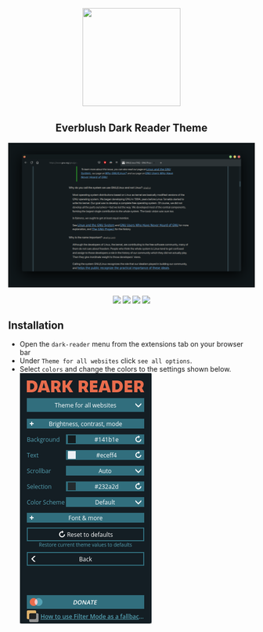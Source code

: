 <div align="center">
<img src="./assets/logo.png" height="200px" width="200px">
</div> 

<h2 align="center">Everblush Dark Reader Theme</h2>

<div align="center"> 
<img src="https://raw.githubusercontent.com/Everblush/assets/main/dark-reader/preview.png"/>
</div>

<p align="center">
<img src="https://img.shields.io/github/stars/Everblush/Dark-reader?color=e5c76b&labelColor=1e2528&style=for-the-badge"> <img src="https://img.shields.io/github/issues/Everblush/dark-reader?color=67b0e8&labelColor=1e2528&style=for-the-badge">
<img src="https://img.shields.io/static/v1?label=license&message=MIT&color=8ccf7e&labelColor=1e2528&style=for-the-badge">
<img src="https://img.shields.io/github/forks/Everblush/dark-reader?color=e74c4c&labelColor=1e2528&style=for-the-badge"> 
</p>

## Installation
- Open the ```dark-reader``` menu from the extensions tab on your browser bar
- Under ```Theme for all websites``` click ```see all options```.
- Select ```colors``` and change the colors to the settings shown below. 
![settings](https://raw.githubusercontent.com/Everblush/assets/main/dark-reader/settings.png) 
